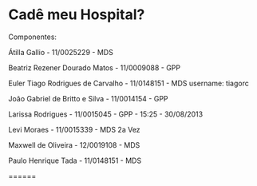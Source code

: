 ﻿Cadê meu Hospital?
======


Componentes:

Átilla Gallio - 11/0025229 - MDS

Beatriz Rezener Dourado Matos - 11/0009088 - GPP

Euler Tiago Rodrigues de Carvalho - 11/0148151 - MDS username: tiagorc

João Gabriel de Britto e Silva - 11/0014154 - GPP

Larissa Rodrigues - 11/0015045 - GPP - 15:25 - 30/08/2013

Levi Moraes - 11/0015339 - MDS 2a Vez

Maxwell de Oliveira - 12/0019108 - MDS

Paulo Henrique Tada - 11/0148151 - MDS


======